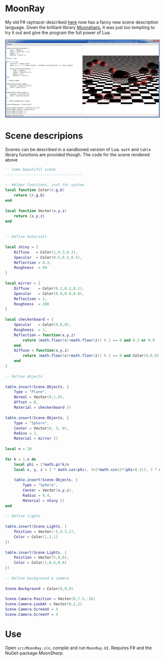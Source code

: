 # MoonRay

My old F# raytracer described [here](https://activevb.de/tutorials/tut_raytracing/tut_raytracing.html) now has a fancy new scene description language. Given the brilliant library [Moonsharp](http://www.moonsharp.org/), it was just too tempting to try it out and give the program the full power of Lua.

![](https://github.com/damast93/MoonRay/blob/master/images/Screenshot.png)

# Scene descripions

Scenes can be described in a sandboxed version of Lua. `math` and `table` library functions are provided though. The code for the scene rendered above

```lua
-- Some beautiful scene
-----------------------------------

-- Helper functions, just for syntax
local function Color(r,g,b)
    return {r,g,b}
end

local function Vector(x,y,z)
    return {x,y,z}
end


-- Define materials

local shiny = {
    Diffuse   = Color(1,0.3,0.3),
    Specular  = Color(0.5,0.5,0.5),
    Reflection = 0.3,
    Roughness  = 50
}

local mirror = {
    Diffuse    = Color(0.2,0.2,0.2),
    Specular   = Color(0.8,0.8,0.8),
    Reflection = 1,
    Roughness  = 200
}

local checkerboard = {
    Specular   = Color(0,0,0),
    Roughness  = 1,
    Reflection = function(x,y,z)
        return (math.floor(x)+math.floor(z)) % 2 == 0 and 0.3 or 0.0
    end,
    Diffuse = function(x,y,z)
        return (math.floor(x)+math.floor(z)) % 2 == 0 and Color(0,0,0) or Color(0.5,0.5,0.5)
    end
}

-- Define objects

table.insert(Scene.Objects, {
    Type = "Plane",
    Normal = Vector(0,1,0),
    Offset = 0,
    Material = checkerboard })
    
table.insert(Scene.Objects, {
    Type = "Sphere",
    Center = Vector(0, 3, 0),
    Radius = 1,
    Material = mirror })

local n = 20

for k = 1,n do
    local phi = 2*math.pi*k/n
    local x, y, z = 3 * math.cos(phi), 3+2*math.sin(2*(phi+0.2)), 3 * math.sin(phi)
    
    table.insert(Scene.Objects, {
        Type = "Sphere",
        Center = Vector(x,y,z),
        Radius = 0.4,
        Material = shiny })
end
    
-- Define lights
    
table.insert(Scene.Lights, {
    Position = Vector(-5,4.5,2),
    Color = Color(1,1,1)
})

table.insert(Scene.Lights, {
    Position = Vector(5,6,6),
    Color = Color(1,0.6,0.6)
})

-- Define background & camera

Scene.Background = Color(0,0,0)

Scene.Camera.Position = Vector(0,7.5,-16)
Scene.Camera.LookAt = Vector(0,2,2)
Scene.Camera.ScreenX = 4
Scene.Camera.ScreenY = 4
```

# Use

Open `src/MoonRay.sln`, compile and run `MoonRay.UI`. Requires F# and the NuGet-package *MoonSharp*. 